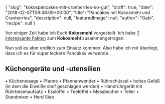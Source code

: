 {
    "slug": "kokospancakes-mit-cranberries-so-gut",
    "draft": true,
    "date": "2018-02-07T09:48:00+00:00",
    "title": "Pancakes mit Kokosmehl und Cranberries",
    "description": null,
    "featuredImage": null,
    "author": "Gabi",
    "recipe": null
}

Vor einiger Zeit habe ich Euch **Kokosmehl** vorgestellt. Ich habe [7 interessante Fakten](https://kochfokus.de/artikel/ist-kokosmehl-wirklich-gesund/ "7 interessante Fakten") zum **Kokosmehl** zusammengetragen.

Nun soll es aber endlich zum Einsatz kommen. Also habe ich mir überlegt, dass ich es für super leckere Pancakes verwende. 


## Küchengeräte und -utensilien

• Küchenwaage
• Pfanne
• Pfannenwender
• Rührschüssel
• hohes Gefäß (in dem die Eiweiße steif geschlagen werden)
• Handrührgerät mit Rührbesenaufsatz
• Esslöffel
• Teelöffel
• Messbecher
• Teller
• Standmixer 
• Herd
Sieb
